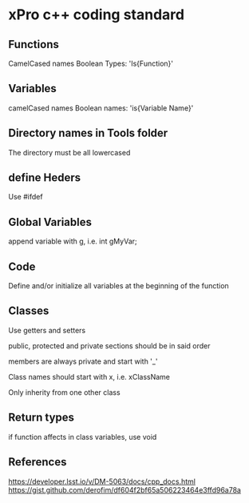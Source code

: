 # xPro c++ coding standard


## Functions
CamelCased names
Boolean Types: 'Is{Function}'

## Variables
camelCased names
Boolean names: 'is{Variable Name}'

## Directory names in Tools folder
The directory must be all lowercased 

## define Heders
Use #ifdef

## Global Variables
append variable with g, i.e. int gMyVar;

## Code
Define and/or initialize all variables at the beginning of the function

## Classes
Use getters and setters 

public, protected and private sections should be in said order 

members are always private and start with '_' 

Class names should start with x, i.e. xClassName

Only inherity from one other class

## Return types
if function affects in class variables, use void

## References
https://developer.lsst.io/v/DM-5063/docs/cpp_docs.html
https://gist.github.com/derofim/df604f2bf65a506223464e3ffd96a78a 